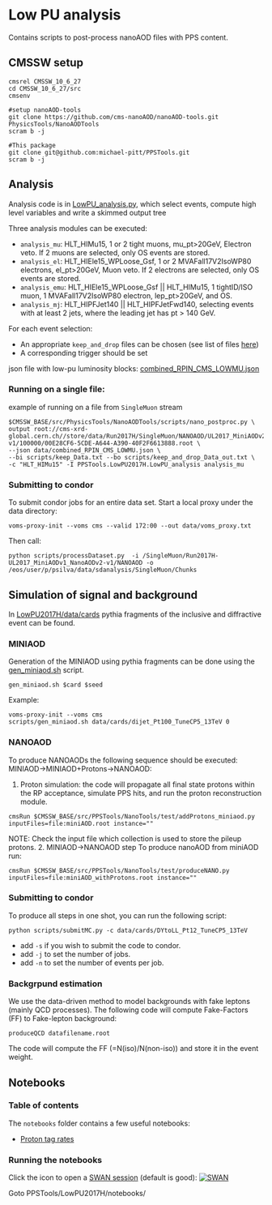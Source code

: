 # Low PU analysis

Contains scripts to post-process nanoAOD files with PPS content.

## CMSSW setup
```
cmsrel CMSSW_10_6_27
cd CMSSW_10_6_27/src
cmsenv

#setup nanoAOD-tools
git clone https://github.com/cms-nanoAOD/nanoAOD-tools.git PhysicsTools/NanoAODTools
scram b -j

#This package
git clone git@github.com:michael-pitt/PPSTools.git
scram b -j
```

## Analysis

Analysis code is in [LowPU_analysis.py](https://github.com/michael-pitt/PPSTools/blob/main/LowPU2017H/python/LowPU_analysis.py), which select events, compute high level variables and write a skimmed output tree

Three analysis modules can be executed:
- `analysis_mu`: HLT_HIMu15, 1 or 2 tight muons, mu_pt>20GeV, Electron veto. If 2 muons are selected, only OS events are stored.
- `analysis_el`: HLT_HIEle15_WPLoose_Gsf, 1 or 2 MVAFall17V2IsoWP80 electrons, el_pt>20GeV, Muon veto. If 2 electrons are selected, only OS events are stored.
- `analysis_emu`: HLT_HIEle15_WPLoose_Gsf || HLT_HIMu15, 1 tightID/ISO muon, 1 MVAFall17V2IsoWP80 electron, lep_pt>20GeV, and OS.
- `analysis_mj`: HLT_HIPFJet140 || HLT_HIPFJetFwd140, selecting events with at least 2 jets, where the leading jet has pt > 140 GeV.

For each event selection:
- An appropriate `keep_and_drop` files can be chosen (see list of files [here](https://github.com/michael-pitt/PPSTools/tree/main/LowPU2017H/scripts))
- A corresponding trigger should be set

json file with low-pu luminosity blocks: [combined_RPIN_CMS_LOWMU.json](https://github.com/michael-pitt/PPSTools/blob/main/LowPU2017H/data/combined_RPIN_CMS_LOWMU.json)

### Running on a single file:

example of running on a file from `SingleMuon` stream
```
$CMSSW_BASE/src/PhysicsTools/NanoAODTools/scripts/nano_postproc.py \
output root://cms-xrd-global.cern.ch//store/data/Run2017H/SingleMuon/NANOAOD/UL2017_MiniAODv2_NanoAODv9-v1/100000/00E28CF6-5CDE-A644-A390-40F2F6613888.root \
--json data/combined_RPIN_CMS_LOWMU.json \
--bi scripts/keep_Data.txt --bo scripts/keep_and_drop_Data_out.txt \
-c "HLT_HIMu15" -I PPSTools.LowPU2017H.LowPU_analysis analysis_mu
```

### Submitting to condor

To submit condor jobs for an entire data set.
Start a local proxy under the data directory:

```
voms-proxy-init --voms cms --valid 172:00 --out data/voms_proxy.txt
```

Then call:

```
python scripts/processDataset.py  -i /SingleMuon/Run2017H-UL2017_MiniAODv1_NanoAODv2-v1/NANOAOD -o /eos/user/p/psilva/data/sdanalysis/SingleMuon/Chunks
```

## Simulation of signal and background

In [LowPU2017H/data/cards](https://github.com/michael-pitt/PPSTools/blob/main/LowPU2017H/data/cards) pythia fragments of the inclusive and diffractive event can be found. 

### MINIAOD

Generation of the MINIAOD using pythia fragments can be done using the [gen_miniaod.sh](https://github.com/michael-pitt/PPSTools/blob/main/LowPU2017H/scripts/gen_miniaod.sh) script.
```
gen_miniaod.sh $card $seed
```
Example:
```
voms-proxy-init --voms cms
scripts/gen_miniaod.sh data/cards/dijet_Pt100_TuneCP5_13TeV 0
```
### NANOAOD
To produce NANOAODs the following sequence should be executed: MINIAOD->MINIAOD+Protons->NANOAOD:

   1. Proton simulation: the code will propagate all final state protons within the RP acceptance, simulate PPS hits, and run the proton reconstruction module.
```
cmsRun $CMSSW_BASE/src/PPSTools/NanoTools/test/addProtons_miniaod.py inputFiles=file:miniAOD.root instance=""
```
NOTE: Check the input file which collection is used to store the pileup protons.
   2. MINIAOD->NANOAOD step
To produce nanoAOD from miniAOD run:
```
cmsRun $CMSSW_BASE/src/PPSTools/NanoTools/test/produceNANO.py inputFiles=file:miniAOD_withProtons.root instance=""
```
### Submitting to condor
To produce all steps in one shot, you can run the following script:
```
python scripts/submitMC.py -c data/cards/DYtoLL_Pt12_TuneCP5_13TeV
```
   - add `-s` if you wish to submit the code to condor.
   - add `-j` to set the number of jobs.
   - add `-n` to set the number of events per job.
   
### Backgrpund estimation

We use the data-driven method to model backgrounds with fake leptons (mainly QCD processes). The following code will compute Fake-Factors (FF) to Fake-lepton background:
```
produceQCD datafilename.root
```

The code will compute the FF (=N(iso)/N(non-iso)) and store it in the event weight.

## Notebooks

### Table of contents

The `notebooks` folder contains a few useful notebooks:

  * [Proton tag rates](https://nbviewer.org/github/michael-pitt/PPSTools/blob/main/LowPU2017H/notebooks/ProtonTagRate.ipynb)  
  
### Running the notebooks

Click the icon to open a [SWAN session](https://swan.cern.ch) (default is good): [![SWAN](https://swanserver.web.cern.ch/swanserver/images/badge_swan_white_150.png)](https://cern.ch/swanserver/cgi-bin/go/?projurl=https://github.com/michael-pitt/PPSTools.git)

Goto PPSTools/LowPU2017H/notebooks/